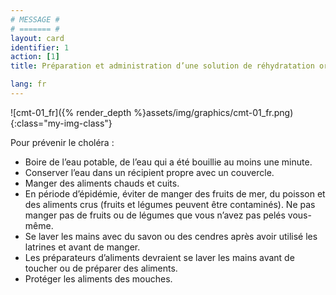 ```yaml
---
# MESSAGE #
# ======= #
layout: card
identifier: 1
action: [1]
title: Préparation et administration d’une solution de réhydratation orale (SRO)

lang: fr
---
```


![cmt-01_fr]({% render_depth %}assets/img/graphics/cmt-01_fr.png){:class="my-img-class"}

Pour prévenir le choléra :
- Boire de l’eau potable, de l’eau qui a été bouillie au moins une minute.
- Conserver l’eau dans un récipient propre avec un couvercle.
- Manger des aliments chauds et cuits.
- En période d’épidémie, éviter de manger des fruits de mer, du poisson et des aliments crus
(fruits et légumes peuvent être contaminés). Ne pas manger pas de fruits ou de légumes que
vous n’avez pas pelés vous-même.
- Se laver les mains avec du savon ou des cendres après avoir utilisé les latrines et avant de manger.
- Les préparateurs d’aliments devraient se laver les mains avant de toucher ou de préparer
des aliments.
- Protéger les aliments des mouches.
